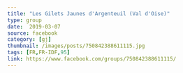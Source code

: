 ```yaml
---
title: "Les Gilets Jaunes d'Argenteuil (Val d'Oise)"
type: group
date:  2019-03-07
source: facebook
category: [gj]
thumbnail: /images/posts/750842388611115.jpg
tags: [FR,FR-IDF,95]
link: https://www.facebook.com/groups/750842388611115/
---
```


